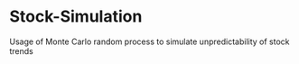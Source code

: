 # Stock-Simulation
Usage of Monte Carlo random process to simulate unpredictability of stock trends
